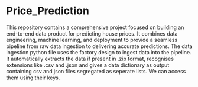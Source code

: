 # Price_Prediction
This repository contains a comprehensive project focused on building an end-to-end data product for predicting house prices. It combines data engineering, machine learning, and deployment to provide a seamless pipeline from raw data ingestion to delivering accurate predictions.
The data ingestion python file uses the factory design to ingest data into the pipeline. It automatically extracts the data if present in .zip format, recognises extensions like .csv and .json and gives a data dictionary as output containing csv and json files segregated as seperate lists. We can access them using their keys.
